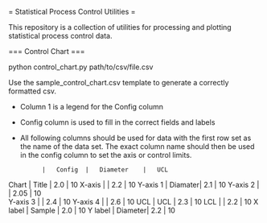 = Statistical Process Control Utilities =

This repository is a collection of utilities for processing and plotting statistical process control data. 


=== Control Chart ===

python control_chart.py path/to/csv/file.csv

Use the sample_control_chart.csv template to generate a correctly formatted csv.
* Column 1 is a legend for the Config column
* Config column is used to fill in the correct fields and labels
* All following columns should be used for data with the first row set as the name of the data set. The exact column name should then be used in the config column to set the axis or control limits.

            |   Config  |   Diameter    |   UCL
Chart       |   Title	|   2.0         |   10
X-axis	    |           |   2.2         |   10
Y-axis 1    |   Diamater|   2.1         |   10
Y-axis 2    |           |   2.05        |   10	
Y-axis 3	|           |   2.4         |   10
Y-axis 4	|           |   2.6         |   10
UCL	        |   UCL     |   2.3         |   10
LCL	        |           |   2.2         |   10
X label	    |   Sample  |   2.0         |   10
Y label	    |   Diameter|   2.2         |   10

